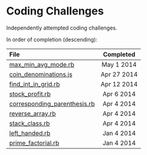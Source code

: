 Coding Challenges
==========

Independently attempted coding challenges.

In order of completion (descending):

File | Completed
:---  | :---:
[max_min_avg_mode.rb](../../blob/master/max_min_avg_mode.rb) | May 1 2014
[coin_denominations.js](../../blob/master/coin_denominations.js) | Apr 27 2014
[find_int_in_grid.rb](../../blob/master/find_int_in_grid.rb) | Apr 12 2014
[stock_profit.rb](../../blob/master/stock_profit.rb) | Apr 6 2014
[corresponding_parenthesis.rb](../../blob/master/corresponding_parenthesis.rb) | Apr 4 2014
[reverse_array.rb](../../blob/master/reverse_array.rb) | Apr 4 2014
[stack_class.rb](../../blob/master/stack_class.rb) | Apr 4 2014
[left_handed.rb](../../blob/master/left_handed.rb) | Jan 4 2014
[prime_factorial.rb](../../blob/master/prime_factorial.rb) | Jan 4 2014